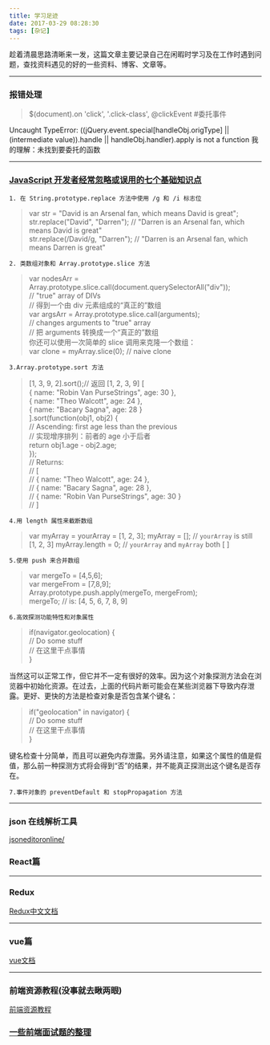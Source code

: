 ```yaml
---
title: 学习足迹
date: 2017-03-29 08:28:30
tags: [杂记]
---
```

趁着清晨思路清晰来一发，这篇文章主要记录自己在闲暇时学习及在工作时遇到问题，查找资料遇见的好的一些资料、博客、文章等。
<!--more-->

***
### 报错处理
> $(document).on 'click', '.click-class', @clickEvent #委托事件

Uncaught TypeError: ((jQuery.event.special[handleObj.origType] || (intermediate value)).handle || handleObj.handler).apply is not a function
我的理解：未找到要委托的函数
***
### [JavaScript 开发者经常忽略或误用的七个基础知识点](http://blog.csdn.net/qq_37810594/article/details/61193631) 
   
    1. 在 String.prototype.replace 方法中使用 /g 和 /i 标志位

 >  var str = "David is an Arsenal fan, which means David is great";  
    str.replace("David", "Darren"); // "Darren is an Arsenal fan, which means David is great"  
    str.replace(/David/g, "Darren"); // "Darren is an Arsenal fan, which means Darren is great"

    2. 类数组对象和 Array.prototype.slice 方法
  > var nodesArr = Array.prototype.slice.call(document.querySelectorAll("div"));  
    // "true" array of DIVs  
    // 得到一个由 div 元素组成的“真正的”数组  
    var argsArr = Array.prototype.slice.call(arguments);  
    // changes arguments to "true" array  
    // 把 arguments 转换成一个“真正的”数组  
    你还可以使用一次简单的 slice 调用来克隆一个数组：  
    var clone = myArray.slice(0); // naive clone 

    3.Array.prototype.sort 方法
  > [1, 3, 9, 2].sort();// 返回 [1, 2, 3, 9] 
    [  
        { name: "Robin Van PurseStrings", age: 30 },  
        { name: "Theo Walcott", age: 24 },  
        { name: "Bacary Sagna", age: 28  }  
    ].sort(function(obj1, obj2) {  
        // Ascending: first age less than the previous  
        // 实现增序排列：前者的 age 小于后者  
        return obj1.age - obj2.age;  
    });  
        // Returns:    
        // [  
        //    { name: "Theo Walcott", age: 24 },  
        //    { name: "Bacary Sagna", age: 28  },  
        //    { name: "Robin Van PurseStrings", age: 30 }  
    // ]  

    4.用 length 属性来截断数组
  > var myArray = yourArray = [1, 2, 3];
    myArray = []; // `yourArray` is still [1, 2, 3] 
    myArray.length = 0; // `yourArray` and `myArray` both [ ] 

    5.使用 push 来合并数组
  > var mergeTo = [4,5,6];  
    var mergeFrom = [7,8,9];        
    Array.prototype.push.apply(mergeTo, mergeFrom);        
    mergeTo; // is: [4, 5, 6, 7, 8, 9] 

    6.高效探测功能特性和对象属性
  > if(navigator.geolocation) {  
        // Do some stuff  
        // 在这里干点事情  
    }

  当然这可以正常工作，但它并不一定有很好的效率。因为这个对象探测方法会在浏览器中初始化资源。在过去，上面的代码片断可能会在某些浏览器下导致内存泄露。更好、更快的方法是检查对象是否包含某个键名：
  > if("geolocation" in navigator) {  
        // Do some stuff  
        // 在这里干点事情  
    }

  键名检查十分简单，而且可以避免内存泄露。另外请注意，如果这个属性的值是假值，那么前一种探测方式将会得到“否”的结果，并不能真正探测出这个键名是否存在。
    
    7.事件对象的 preventDefault 和 stopPropagation 方法

***
### json 在线解析工具
[jsoneditoronline/](http://jsoneditoronline.org/)

### React篇

***
### Redux
[Redux中文文档](http://cn.redux.js.org/docs/introduction/index.html)
***
### vue篇
[vue文档](http://cn.vuejs.org/v2/guide/)
***
### 前端资源教程(没事就去瞅两眼)
[前端资源教程](https://cnodejs.org/topic/56ef3edd532839c33a99d00e)
### [一些前端面试题的整理](http://gcdn.gcpowertools.com.cn/showtopic-36821-1-3.html?utm_source=segmentfault&utm_medium=referral&utm_campaign=20170411)
